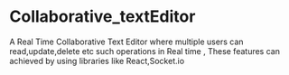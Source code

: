 # Collaborative_textEditor

A Real Time Collaborative Text Editor where multiple users can read,update,delete etc such operations in Real time , These features can achieved by using libraries like React,Socket.io

